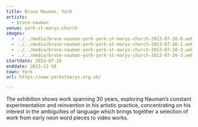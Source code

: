 ```yaml
---
title: Bruce Nauman, York
artists:
  - bruce-nauman
venue: york-st-marys-church
images:
  - ../../media/bruce-nauman-york-york-st-marys-church-2013-07-26-0.webp
  - ../../media/bruce-nauman-york-york-st-marys-church-2013-07-26-1.webp
  - ../../media/bruce-nauman-york-york-st-marys-church-2013-07-26-2.webp
  - ../../media/bruce-nauman-york-york-st-marys-church-2013-07-26-3.webp
startdate: 2013-07-26
enddate: 2013-11-10
town: York
url: https://www.yorkstmarys.org.uk/

---
```


The exhibition shows work spanning 30 years, exploring Nauman’s constant experimentation and reinvention in his artistic practice, concentrating on his interest in the ambiguities of language which brings together a selection of work from early neon word pieces to video works.